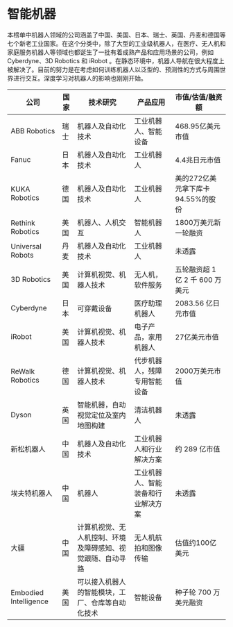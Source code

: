# 智能机器

本榜单中机器人领域的公司涵盖了中国、美国、日本、瑞士、英国、丹麦和德国等七个新老工业国家。在这个分类中，除了大型的工业级机器人，在医疗、无人机和家庭服务机器人等领域也都诞生了一批有着成熟产品和应用场景的公司，例如 Cyberdyne、3D Robotics 和 iRobot 。在静态环境中，机器人导航在很大程度上被解决了。目前的努力是在考虑如何训练机器人以泛型的、预测性的方式与周围世界进行交互。深度学习对机器人的影响也刚刚开始。

公司|国家|技术研究|产品应用|市值/估值/融资额
---|---|---|---|---
ABB Robotics|瑞士|机器人及自动化技术|工业机器人、智能设备|468.95亿美元市值
Fanuc|日本|机器人及自动化技术|工业机器人|4.4兆日元市值
KUKA Robotics|德国|机器人及自动化技术|工业机器人|美的272亿美元拿下库卡94.55%的股份
Rethink Robotics|美国|机器人、人机交互|智能机器人|1800万美元新一轮融资
Universal Robots|丹麦|机器人及自动化技术|工业机器人|未透露
3D Robotics|美国|计算机视觉、机器人技术|无人机，软件服务|五轮融资超 1 亿 2 千 600 万美元
Cyberdyne|日本|可穿戴设备|医疗助理机器人|2083.56 亿日元市值
iRobot|美国|计算机视觉、机器人技术|电子产品，家用机器人|27亿美元市值
ReWalk Robotics|德国|计算机视觉、机器人技术|代步机器人，残障专用智能设备|2000万美元市值
Dyson|英国|智能机器，自动视觉定位及室内地图构建|清洁机器人|未透露
新松机器人|中国|机器人及自动化技术|工业机器人和行业解决方案|约 289 亿市值
埃夫特机器人|中国|机器人|工业机器人、智能装备和行业解决方案|未透露
大疆| 中国|计算机视觉、无人机控制、环境及障碍感知、视觉跟随、自动寻路|无人机航拍和图像传输|估值约100亿美元
Embodied Intelligence| 美国|可以接入机器人的智能模块，工厂、仓库等自动化技术|智能设备|种子轮 700 万美元融资
